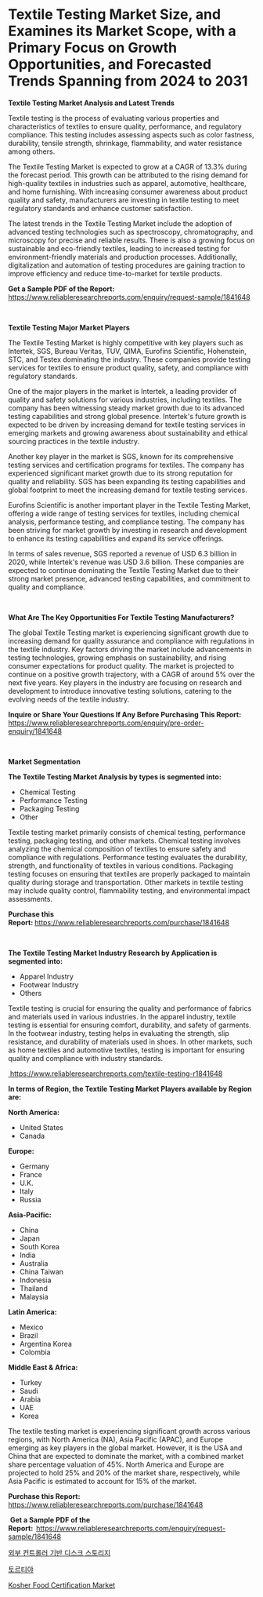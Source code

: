 <p><h1>Textile Testing Market Size, and Examines its Market Scope, with a Primary Focus on Growth Opportunities, and Forecasted Trends Spanning from 2024 to 2031</h1></p><p><strong>Textile Testing Market Analysis and Latest Trends</strong></p>
<p><p>Textile testing is the process of evaluating various properties and characteristics of textiles to ensure quality, performance, and regulatory compliance. This testing includes assessing aspects such as color fastness, durability, tensile strength, shrinkage, flammability, and water resistance among others.</p><p>The Textile Testing Market is expected to grow at a CAGR of 13.3% during the forecast period. This growth can be attributed to the rising demand for high-quality textiles in industries such as apparel, automotive, healthcare, and home furnishing. With increasing consumer awareness about product quality and safety, manufacturers are investing in textile testing to meet regulatory standards and enhance customer satisfaction.</p><p>The latest trends in the Textile Testing Market include the adoption of advanced testing technologies such as spectroscopy, chromatography, and microscopy for precise and reliable results. There is also a growing focus on sustainable and eco-friendly textiles, leading to increased testing for environment-friendly materials and production processes. Additionally, digitalization and automation of testing procedures are gaining traction to improve efficiency and reduce time-to-market for textile products.</p></p>
<p><strong>Get a Sample PDF of the Report:&nbsp;</strong> <a href="https://www.reliableresearchreports.com/enquiry/request-sample/1841648">https://www.reliableresearchreports.com/enquiry/request-sample/1841648</a></p>
<p>&nbsp;</p>
<p><strong>Textile Testing Major Market Players</strong></p>
<p><p>The Textile Testing Market is highly competitive with key players such as Intertek, SGS, Bureau Veritas, TUV, QIMA, Eurofins Scientific, Hohenstein, STC, and Testex dominating the industry. These companies provide testing services for textiles to ensure product quality, safety, and compliance with regulatory standards.</p><p>One of the major players in the market is Intertek, a leading provider of quality and safety solutions for various industries, including textiles. The company has been witnessing steady market growth due to its advanced testing capabilities and strong global presence. Intertek's future growth is expected to be driven by increasing demand for textile testing services in emerging markets and growing awareness about sustainability and ethical sourcing practices in the textile industry.</p><p>Another key player in the market is SGS, known for its comprehensive testing services and certification programs for textiles. The company has experienced significant market growth due to its strong reputation for quality and reliability. SGS has been expanding its testing capabilities and global footprint to meet the increasing demand for textile testing services.</p><p>Eurofins Scientific is another important player in the Textile Testing Market, offering a wide range of testing services for textiles, including chemical analysis, performance testing, and compliance testing. The company has been striving for market growth by investing in research and development to enhance its testing capabilities and expand its service offerings.</p><p>In terms of sales revenue, SGS reported a revenue of USD 6.3 billion in 2020, while Intertek's revenue was USD 3.6 billion. These companies are expected to continue dominating the Textile Testing Market due to their strong market presence, advanced testing capabilities, and commitment to quality and compliance.</p></p>
<p>&nbsp;</p>
<p><strong>What Are The Key Opportunities For Textile Testing Manufacturers?</strong></p>
<p><p>The global Textile Testing market is experiencing significant growth due to increasing demand for quality assurance and compliance with regulations in the textile industry. Key factors driving the market include advancements in testing technologies, growing emphasis on sustainability, and rising consumer expectations for product quality. The market is projected to continue on a positive growth trajectory, with a CAGR of around 5% over the next five years. Key players in the industry are focusing on research and development to introduce innovative testing solutions, catering to the evolving needs of the textile industry.</p></p>
<p><strong>Inquire or Share Your Questions If Any Before Purchasing This Report:</strong> <a href="https://www.reliableresearchreports.com/enquiry/pre-order-enquiry/1841648">https://www.reliableresearchreports.com/enquiry/pre-order-enquiry/1841648</a></p>
<p>&nbsp;</p>
<p><strong>Market Segmentation</strong></p>
<p><strong>The Textile Testing Market Analysis by types is segmented into:</strong></p>
<p><ul><li>Chemical Testing</li><li>Performance Testing</li><li>Packaging Testing</li><li>Other</li></ul></p>
<p><p>Textile testing market primarily consists of chemical testing, performance testing, packaging testing, and other markets. Chemical testing involves analyzing the chemical composition of textiles to ensure safety and compliance with regulations. Performance testing evaluates the durability, strength, and functionality of textiles in various conditions. Packaging testing focuses on ensuring that textiles are properly packaged to maintain quality during storage and transportation. Other markets in textile testing may include quality control, flammability testing, and environmental impact assessments.</p></p>
<p><strong>Purchase this Report:&nbsp;</strong><a href="https://www.reliableresearchreports.com/purchase/1841648">https://www.reliableresearchreports.com/purchase/1841648</a></p>
<p>&nbsp;</p>
<p><strong>The Textile Testing Market Industry Research by Application is segmented into:</strong></p>
<p><ul><li>Apparel Industry</li><li>Footwear Industry</li><li>Others</li></ul></p>
<p><p>Textile testing is crucial for ensuring the quality and performance of fabrics and materials used in various industries. In the apparel industry, textile testing is essential for ensuring comfort, durability, and safety of garments. In the footwear industry, testing helps in evaluating the strength, slip resistance, and durability of materials used in shoes. In other markets, such as home textiles and automotive textiles, testing is important for ensuring quality and compliance with industry standards.</p></p>
<p><a href="https://www.reliableresearchreports.com/textile-testing-r1841648">&nbsp;https://www.reliableresearchreports.com/textile-testing-r1841648</a></p>
<p><strong>In terms of Region, the Textile Testing Market Players available by Region are:</strong></p>
<p>
    <p> <strong> North America: </strong>
        <ul>
            <li>United States</li>
            <li>Canada</li>
        </ul>
        </p> 
    <p> <strong> Europe: </strong>
        <ul>
            <li>Germany</li>
            <li>France</li>
            <li>U.K.</li>
            <li>Italy</li>
            <li>Russia</li>
        </ul>
        </p> 
    <p> <strong> Asia-Pacific: </strong>
        <ul>
            <li>China</li>
            <li>Japan</li>
            <li>South Korea</li>
            <li>India</li>
            <li>Australia</li>
            <li>China Taiwan</li>
            <li>Indonesia</li>
            <li>Thailand</li>
            <li>Malaysia</li>
        </ul>
        </p> 
    <p> <strong> Latin America: </strong>
        <ul>
            <li>Mexico</li>
            <li>Brazil</li>
            <li>Argentina Korea</li>
            <li>Colombia</li>
        </ul>
        </p> 
    <p> <strong> Middle East & Africa: </strong>
        <ul>
            <li>Turkey</li>
            <li>Saudi</li>
            <li>Arabia</li>
            <li>UAE</li>
            <li>Korea</li>
        </ul>
    </p>
    </p>
<p><p>The textile testing market is experiencing significant growth across various regions, with North America (NA), Asia Pacific (APAC), and Europe emerging as key players in the global market. However, it is the USA and China that are expected to dominate the market, with a combined market share percentage valuation of 45%. North America and Europe are projected to hold 25% and 20% of the market share, respectively, while Asia Pacific is estimated to account for 15% of the market.</p></p>
<p><strong>Purchase this Report: </strong><a href="https://www.reliableresearchreports.com/purchase/1841648">https://www.reliableresearchreports.com/purchase/1841648</a></p>
<p>&nbsp;<strong>Get a Sample PDF of the Report:&nbsp;&nbsp;</strong><a href="https://www.reliableresearchreports.com/enquiry/request-sample/1841648">https://www.reliableresearchreports.com/enquiry/request-sample/1841648</a></p>
<p><strong></strong></p>
<p><p><a href="https://medium.com/@minimini78678/%EC%99%B8%EB%B6%80-%EC%BB%A8%ED%8A%B8%EB%A1%A4%EB%9F%AC-%EA%B8%B0%EB%B0%98-%EB%94%94%EC%8A%A4%ED%81%AC-%EC%8A%A4%ED%86%A0%EB%A6%AC%EC%A7%80-%EC%8B%9C%EC%9E%A5-%EA%B2%BD%EC%9F%81-%EB%B6%84%EC%84%9D-%EC%8B%9C%EC%9E%A5-%EB%8F%99%ED%96%A5-%EB%B0%8F-2031%EB%85%84%EA%B9%8C%EC%A7%80%EC%9D%98-%EC%98%88%EC%B8%A1-c7a10350a26e">외부 컨트롤러 기반 디스크 스토리지</a></p><p><a href="https://medium.com/@lilmama456456/%ED%83%80%EC%BD%94-%EB%A7%88%EC%BC%93%EC%9D%80-2031%EB%85%84%EA%B9%8C%EC%A7%80%EC%9D%98-%EC%8B%9C%EC%9E%A5-%EC%A0%90%EC%9C%A0%EC%9C%A8-%ED%81%AC%EA%B8%B0-%EB%B0%8F-%EC%98%88%EC%B8%A1%EB%90%9C-%EC%98%88%EC%B8%A1%EC%97%90-%EC%B4%88%EC%A0%90%EC%9D%84-%EB%A7%9E%EC%B6%A5%EB%8B%88%EB%8B%A4-19457d1962ad">토르티야</a></p><p><a href="https://github.com/JennyferFeil2023/Market-Research-Report-List-1/blob/main/kosher-food-certification-market.md">Kosher Food Certification Market</a></p></p>